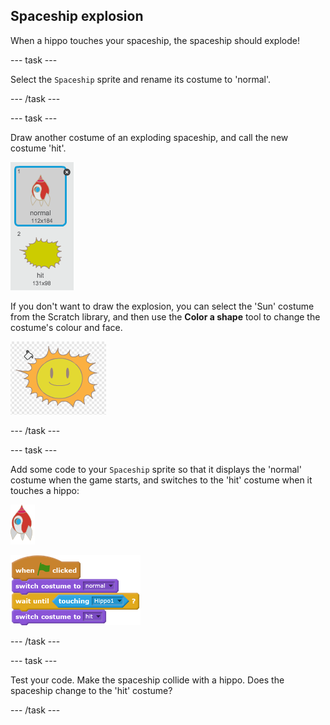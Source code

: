 ## Spaceship explosion

When a hippo touches your spaceship, the spaceship should explode!

--- task ---

Select the `Spaceship` sprite and rename its costume to 'normal'.

--- /task ---

--- task ---

Draw another costume of an exploding spaceship, and call the new costume 'hit'.

![screenshot](images/invaders-spaceship-costumes.png)

If you don't want to draw the explosion, you can select the 'Sun' costume from the Scratch library, and then use the **Color a shape** tool to change the costume's colour and face.

![screenshot](images/invaders-sun.png)

--- /task ---

--- task ---

Add some code to your `Spaceship` sprite so that it displays the 'normal' costume when the game starts, and switches to the 'hit' costume when it touches a hippo:

![rocket sprite](images/rocket-sprite.png)

![blocks_1545216464_8465707](images/blocks_1545216464_8465707.png)

--- /task ---

--- task ---

Test your code. Make the spaceship collide with a hippo. Does the spaceship change to the 'hit' costume?

--- /task ---

